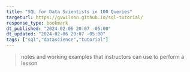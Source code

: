 ```yaml
---
title: "SQL for Data Scientists in 100 Queries"
targeturl: https://gvwilson.github.io/sql-tutorial/
response_type: bookmark
dt_published: "2024-02-06 20:07 -05:00"
dt_updated: "2024-02-06 20:07 -05:00"
tags: ["sql","datascience","tutorial"]
---
```


> notes and working examples that instructors can use to perform a lesson
